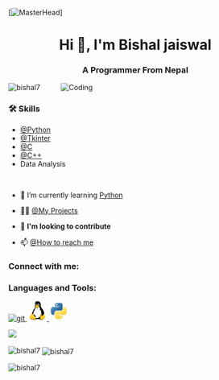 [![MasterHead](https://mir-s3-cdn-cf.behance.net/project_modules/fs/54b6c068097599.5b50bca476b9b.gif)]
<h1 align="center">Hi 👋, I'm Bishal jaiswal</h1>
<h3 align="center">A Programmer From Nepal</h3>
<img align="right" alt="Coding" width="400" src="https://cdn.dribbble.com/users/1059583/screenshots/4171367/coding-freak.gif">



<p align="left"> <img src="https://komarev.com/ghpvc/?username=bishal7&label=Profile%20views&color=0e75b6&style=flat" alt="bishal7" /> </p>

### 🛠 Skills
- [@Python](https://www.youtube.com/watch?v=aqvDTCpNRek&list=PLu0W_9lII9agICnT8t4iYVSZ3eykIAOME)
- [@Tkinter](https://www.youtube.com/watch?v=-Q4lm8eYulw&list=PLu0W_9lII9ajLcqRcj4PoEihkukF_OTzA)
- [@C](https://www.programiz.com/c-programming)
- [@C++](https://www.youtube.com/watch?v=j8nAHeVKL08&list=PLu0W_9lII9agpFUAlPFe_VNSlXW5uE0YL)
- Data Analysis

<p align="left"> <a href="https://twitter.com/" target="blank"><img src="https://img.shields.io/twitter/follow/?logo=twitter&style=for-the-badge" alt="" /></a> </p>

- 🌱 I’m currently learning [Python](https://www.youtube.com/watch?v=aqvDTCpNRek&list=PLu0W_9lII9agICnT8t4iYVSZ3eykIAOME)

- 👨‍💻 [@My Projects](https://github.com/ETCBishal?tab=repositories)

- 💬 **I'm looking to contribute**

- 📫 [@How to reach me](bishaljaiswal0408@gmail.com)

<h3 align="left">Connect with me:</h3>
<p align="left">
</p>
<h3 align="left">Languages and Tools:</h3>
<p align="left"> <a href="https://git-scm.com/" target="_blank" rel="noreferrer"> <img src="https://www.vectorlogo.zone/logos/git-scm/git-scm-icon.svg" alt="git" width="40" height="40"/> </a> <a href="https://www.linux.org/" target="_blank" rel="noreferrer"> <img src="https://raw.githubusercontent.com/devicons/devicon/master/icons/linux/linux-original.svg" alt="linux" width="40" height="40"/> </a> <a href="https://www.python.org" target="_blank" rel="noreferrer"> <img src="https://raw.githubusercontent.com/devicons/devicon/master/icons/python/python-original.svg" alt="python" width="40" height="40"/> </a> </p>
<img src="https://img.icons8.com/color/48/000000/c-programming.png"/>

<p><img align="left" src="https://github-readme-stats.vercel.app/api/top-langs?username=bishal7&show_icons=true&locale=en&layout=compact" alt="bishal7" /></p>

<p>&nbsp;<img align="center" src="https://github-readme-stats.vercel.app/api?username=bishal7&show_icons=true&locale=en" alt="bishal7" /></p>

<p><img align="center" src="https://github-readme-streak-stats.herokuapp.com/?user=bishal7&" alt="bishal7" /></p>
